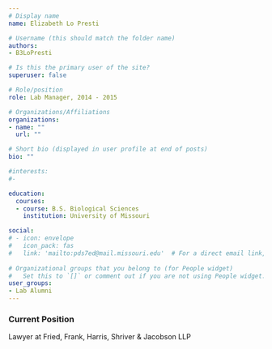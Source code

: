 ```yaml
---
# Display name
name: Elizabeth Lo Presti

# Username (this should match the folder name)
authors:
- B3LoPresti

# Is this the primary user of the site?
superuser: false

# Role/position
role: Lab Manager, 2014 - 2015

# Organizations/Affiliations
organizations:
- name: ""
  url: ""

# Short bio (displayed in user profile at end of posts)
bio: ""

#interests:
#- 

education:
  courses:
  - course: B.S. Biological Sciences
    institution: University of Missouri

social:
# - icon: envelope
#   icon_pack: fas
#   link: 'mailto:pds7ed@mail.missouri.edu'  # For a direct email link, use "mailto:test@example.org".
   
# Organizational groups that you belong to (for People widget)
#   Set this to `[]` or comment out if you are not using People widget.
user_groups:
- Lab Alumni
---
```


### Current Position

  Lawyer at Fried, Frank, Harris, Shriver & Jacobson LLP
